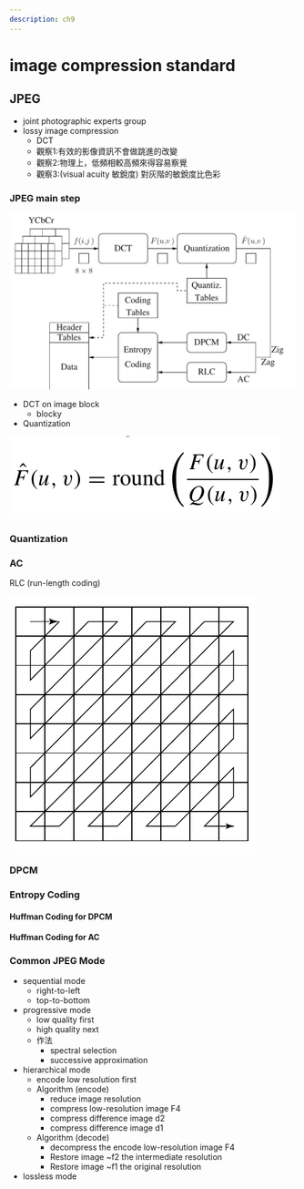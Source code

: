 ```yaml
---
description: ch9
---
```


# image compression standard

## JPEG

* joint photographic experts group
* lossy image compression
  * DCT
  * 觀察1:有效的影像資訊不會做跳進的改變
  * 觀察2:物理上，低頻相較高頻來得容易察覺
  * 觀察3:\(visual acuity 敏銳度\) 對灰階的敏銳度比色彩

### JPEG main step



![JPEG encoder](../.gitbook/assets/image%20%2829%29.png)

* DCT on image block
  * blocky
* Quantization

![](../.gitbook/assets/image%20%282%29.png)

### Quantization

### AC

RLC \(run-length coding\)

![](../.gitbook/assets/image%20%2818%29.png)

### DPCM

### Entropy Coding

#### Huffman Coding for DPCM

#### Huffman Coding for AC



### Common JPEG Mode

* sequential mode
  * right-to-left
  * top-to-bottom
* progressive mode
  * low quality first
  * high quality next
  * 作法
    * spectral selection
    * successive approximation
* hierarchical mode
  * encode low resolution first
  * Algorithm \(encode\)
    * reduce image resolution
    * compress low-resolution image F4
    * compress difference image d2
    * compress difference image d1
  * Algorithm \(decode\)
    * decompress the encode low-resolution image F4
    * Restore image ~f2 the intermediate  resolution
    * Restore image ~f1 the original resolution
* lossless mode

